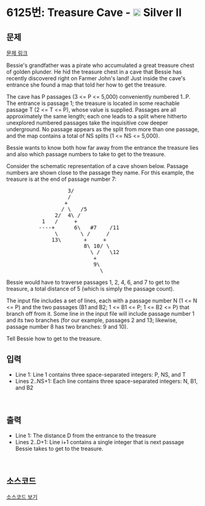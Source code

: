 # 6125번: Treasure Cave - <img src="https://static.solved.ac/tier_small/9.svg" style="height:20px" /> Silver II

<!-- performance -->

<!-- 문제 제출 후 깃허브에 푸시를 했을 때 제출한 코드의 성능이 입력될 공간입니다.-->

<!-- end -->

## 문제

[문제 링크](https://boj.kr/6125)


<p>Bessie's grandfather was a pirate who accumulated a great treasure chest of golden plunder. He hid the treasure chest in a cave that Bessie has recently discovered right on Farmer John's land! Just inside the cave's entrance she found a map that told her how to get the treasure.</p>

<p>The cave has P passages (3 &lt;= P &lt;= 5,000) conveniently numbered 1..P. The entrance is passage 1; the treasure is located in some reachable passage T (2 &lt;= T &lt;= P), whose value is supplied. Passages are all approximately the same length; each one leads to a split where hitherto unexplored numbered passages take the inquisitive cow deeper underground. No passage appears as the split from more than one passage, and the map contains a total of NS splits (1 &lt;= NS &lt;= 5,000).</p>

<p>Bessie wants to know both how far away from the entrance the treasure lies and also which passage numbers to take to get to the treasure.</p>

<p>Consider the schematic representation of a cave shown below. Passage numbers are shown close to the passage they name. For this example, the treasure is at the end of passage number 7:</p>

<pre>                   3/
                   /
                  +
                 / \   /5
               2/  4\ /
           1   /     +
          ----+      6\   #7    /11
               \       \ /     /
              13\       +     +
                        8\ 10/ \
                          \ /   \12
                           +
                           9\
                             \</pre>

<p>Bessie would have to traverse passages 1, 2, 4, 6, and 7 to get to the treasure, a total distance of 5 (which is simply the passage count).</p>

<p>The input file includes a set of lines, each with a passage number N (1 &lt;= N &lt;= P) and the two passages (B1 and B2; 1 &lt;= B1 &lt;= P; 1 &lt;= B2 &lt;= P) that branch off from it. Some line in the input file will include passage number 1 and its two branches (for our example, passages 2 and 13; likewise, passage number 8 has two branches: 9 and 10).</p>

<p>Tell Bessie how to get to the treasure.</p>



## 입력


<ul>
<li>Line 1: Line 1 contains three space-separated integers: P, NS, and T</li>
<li>Lines 2..NS+1: Each line contains three space-separated integers: N, B1, and B2</li>
</ul>

<p>&nbsp;</p>



## 출력


<ul>
<li>Line 1: The distance D from the entrance to the treasure</li>
<li>Lines 2..D+1: Line i+1 contains a single integer that is next passage Bessie takes to get to the treasure.</li>
</ul>

<p>&nbsp;</p>



## 소스코드

[소스코드 보기](Treasure%20Cave.py)